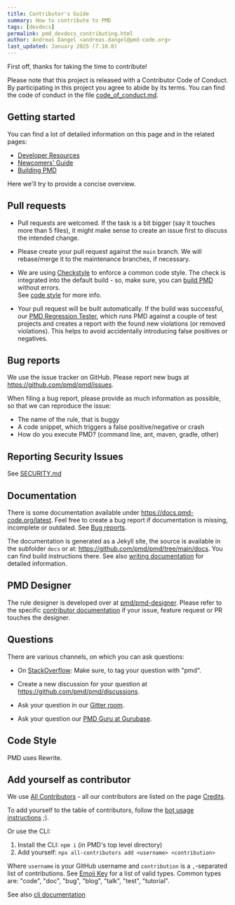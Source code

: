 ```yaml
---
title: Contributor's Guide
summary: How to contribute to PMD
tags: [devdocs]
permalink: pmd_devdocs_contributing.html
author: Andreas Dangel <andreas.dangel@pmd-code.org>
last_updated: January 2025 (7.10.0)
---
```


First off, thanks for taking the time to contribute!

Please note that this project is released with a Contributor Code of Conduct.
By participating in this project you agree to abide by its terms.
You can find the code of conduct in the file [code_of_conduct.md](https://github.com/pmd/pmd/blob/main/code_of_conduct.md).

## Getting started

You can find a lot of detailed information on this page and in the related pages:
* [Developer Resources](pmd_devdocs_development.html)
* [Newcomers' Guide](pmd_devdocs_contributing_newcomers_guide.html)
* [Building PMD](pmd_devdocs_building_general.html)

Here we'll try to provide a concise overview.

## Pull requests

*   Pull requests are welcomed. If the task is a bit bigger (say it touches more than 5 files), it might
    make sense to create an issue first to discuss the intended change.

*   Please create your pull request against the `main` branch. We will rebase/merge it to the maintenance
    branches, if necessary.

*   We are using [Checkstyle](https://checkstyle.org/) to enforce a common code style.
    The check is integrated into the default build - so, make sure, you can
    [build PMD](pmd_devdocs_building_general.html) without errors.  
    See [code style](#code-style) for more info.

*   Your pull request will be built automatically. If the build was successful, our
    [PMD Regression Tester](pmd_devdocs_pmdtester.html), which runs PMD against a couple of test projects
    and creates a report with the found new violations (or removed violations). This helps to
    avoid accidentally introducing false positives or negatives.

## Bug reports

We use the issue tracker on GitHub. Please report new bugs at <https://github.com/pmd/pmd/issues>.

When filing a bug report, please provide as much information as possible, so that we can reproduce the issue:

*   The name of the rule, that is buggy
*   A code snippet, which triggers a false positive/negative or crash
*   How do you execute PMD? (command line, ant, maven, gradle, other)

## Reporting Security Issues

See [SECURITY.md](https://github.com/pmd/pmd/blob/main/SECURITY.md)

## Documentation

There is some documentation available under <https://docs.pmd-code.org/latest>. Feel free to create a bug report if
documentation is missing, incomplete or outdated. See [Bug reports](#bug-reports).

The documentation is generated as a Jekyll site, the source is available in the subfolder `docs` or at:
<https://github.com/pmd/pmd/tree/main/docs>. You can find build instructions there.
See also [writing documentation](pmd_devdocs_writing_documentation.html) for detailed information.

## PMD Designer

The rule designer is developed over at [pmd/pmd-designer](https://github.com/pmd/pmd-designer).
Please refer to the specific [contributor documentation](https://github.com/pmd/pmd-designer/blob/main/CONTRIBUTING.md)
if your issue, feature request or PR touches the designer.

## Questions

There are various channels, on which you can ask questions:

*   On [StackOverflow](https://stackoverflow.com/questions/tagged/pmd): Make sure, to tag your question with "pmd".

*   Create a new discussion for your question at <https://github.com/pmd/pmd/discussions>.

*   Ask your question in our [Gitter room](https://app.gitter.im/#/room/#pmd_pmd:gitter.im).

*   Ask your question our [PMD Guru at Gurubase](https://gurubase.io/g/pmd).

## Code Style

PMD uses Rewrite.

## Add yourself as contributor

We use [All Contributors](https://allcontributors.org/en) - all our contributors are listed on the page [Credits](pmd_projectdocs_credits.html).

To add yourself to the table of contributors, follow the
[bot usage instructions](https://allcontributors.org/docs/en/bot/usage) ;).

Or use the CLI:

1. Install the CLI: `npm i` (in PMD's top level directory)
2. Add yourself: `npx all-contributors add <username> <contribution>`

Where `username` is your GitHub username and `contribution` is a `,`-separated list
of contributions. See [Emoji Key](https://allcontributors.org/docs/en/emoji-key) for a list
of valid types. Common types are: "code", "doc", "bug", "blog", "talk", "test", "tutorial".

See also [cli documentation](https://allcontributors.org/docs/en/cli/usage)
